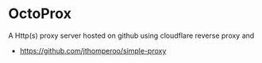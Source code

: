 # OctoProx
A Http(s) proxy server hosted on github using cloudflare reverse proxy and
  * https://github.com/jthomperoo/simple-proxy
